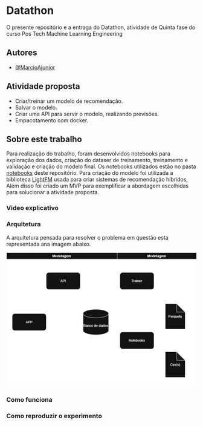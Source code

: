 # Datathon

O presente repositório e a entraga do Datathon, atividade de Quinta fase do curso Pos Tech Machine Learning Engineering 


## Autores

- [@MarcioAjunior](https://github.com/MarcioAjunior)


## Atividade proposta

 - Criar/treinar um modelo de recomendação.
 - Salvar o modelo.
 - Criar uma API para servir o modelo, realizando previsões.
 - Empacotamento com docker.


## Sobre este trabalho

Para realização do trabalho, foram desenvolvidos notebooks para exploração dos dados, criação do dataser de treinamento, treinamento e validação e criação do modelo final. Os notebooks utilizados estão no pasta [notebooks](./notebooks) deste repositório. Para criação do modelo foi utilizada a biblioteca [LightFM](https://making.lyst.com/lightfm/docs/home.html) usada para criar sistemas de recomendação hibridos, Além disso foi criado um MVP para exemplificar a abordagem escolhidas para solucionar a atividade proposta.


### Video explicativo


### Arquitetura

A arquitetura pensada para resolver o problema em questão esta representada ana imagem abaixo.

![Arquitetura do trabalho](TC5_arch_drawio.png)

### Como funciona

### Como reproduzir o experimento

